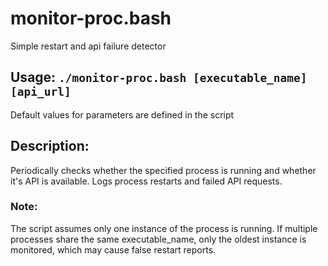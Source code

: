 # monitor-proc.bash
Simple restart and api failure detector
## Usage: `./monitor-proc.bash [executable_name] [api_url]`
Default values for parameters are defined in the script

## Description:
Periodically checks whether the specified process is running and
whether it's API is available.
Logs process restarts and failed API requests.

### Note:
The script assumes only one instance of the process is running.
If multiple processes share the same executable_name, only the
oldest instance is monitored, which may cause false restart reports.
